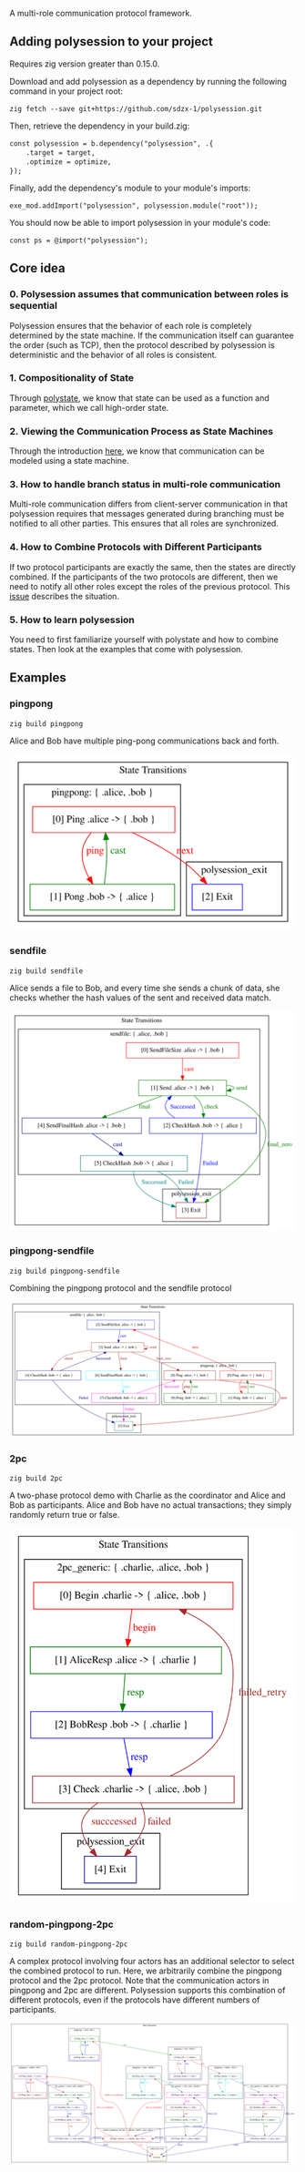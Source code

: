 A multi-role communication protocol framework.


## Adding polysession to your project
Requires zig version greater than 0.15.0.


Download and add polysession as a dependency by running the following command in your project root:
```shell
zig fetch --save git+https://github.com/sdzx-1/polysession.git
```

Then, retrieve the dependency in your build.zig:
```zig
const polysession = b.dependency("polysession", .{
    .target = target,
    .optimize = optimize,
});
```

Finally, add the dependency's module to your module's imports:
```zig
exe_mod.addImport("polysession", polysession.module("root"));
```

You should now be able to import polysession in your module's code:
```zig
const ps = @import("polysession");
```
## Core idea
### 0. Polysession assumes that communication between roles is sequential
Polysession ensures that the behavior of each role is completely determined by the state machine.
If the communication itself can guarantee the order (such as TCP), then the protocol described by polysession is deterministic and the behavior of all roles is consistent.

### 1. Compositionality of State

Through [polystate](https://github.com/sdzx-1/polystate), we know that state can be used as a function and parameter, which we call high-order state.

### 2. Viewing the Communication Process as State Machines
Through the introduction [here](https://discourse.haskell.org/t/introduction-to-typed-session/10100), we know that communication can be modeled using a state machine.

### 3. How to handle branch status in multi-role communication
Multi-role communication differs from client-server communication in that polysession requires that messages generated during branching must be notified to all other parties.
This ensures that all roles are synchronized.

### 4. How to Combine Protocols with Different Participants
If two protocol participants are exactly the same, then the states are directly combined.
If the participants of the two protocols are different, then we need to notify all other roles except the roles of the previous protocol.
This [issue](https://github.com/sdzx-1/polysession/issues/15) describes the situation.

### 5. How to learn polysession
You need to first familiarize yourself with polystate and how to combine states. Then look at the examples that come with polysession.

## Examples
### pingpong
```shell
zig build pingpong
```
Alice and Bob have multiple ping-pong communications back and forth.

![pingpong](./data/pingpong.svg)
### sendfile

```shell
zig build sendfile
```
Alice sends a file to Bob, and every time she sends a chunk of data, she checks whether the hash values of the sent and received data match.

![sendfile](./data/sendfile.svg)
### pingpong-sendfile

```shell
zig build pingpong-sendfile
```
Combining the pingpong protocol and the sendfile protocol

![pingpong-sendfile](./data/pingpong-sendfile.svg)
### 2pc

```shell
zig build 2pc
```
A two-phase protocol demo with Charlie as the coordinator and Alice and Bob as participants.
Alice and Bob have no actual transactions; they simply randomly return true or false.

![2pc](./data/2pc.svg)
### random-pingpong-2pc

```shell
zig build random-pingpong-2pc
```
A complex protocol involving four actors has an additional selector to select the combined protocol to run.
Here, we arbitrarily combine the pingpong protocol and the 2pc protocol.
Note that the communication actors in pingpong and 2pc are different.
Polysession supports this combination of different protocols, even if the protocols have different numbers of participants.


![random-pingpong-2pc](./data/random-pingpong-2cp.svg)

